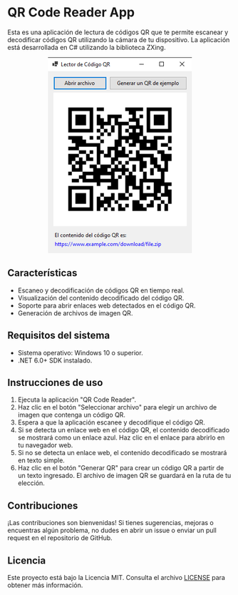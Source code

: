 # QR Code Reader App

Esta es una aplicación de lectura de códigos QR que te permite escanear y decodificar códigos QR utilizando la cámara de tu dispositivo. La aplicación está desarrollada en C# utilizando la biblioteca ZXing.

<p align="center">
  <img src="screenshots/preview1.png" alt="Vista previa 1">
</p>

## Características

- Escaneo y decodificación de códigos QR en tiempo real.
- Visualización del contenido decodificado del código QR.
- Soporte para abrir enlaces web detectados en el código QR.
- Generación de archivos de imagen QR.

## Requisitos del sistema

- Sistema operativo: Windows 10 o superior.
- .NET 6.0+ SDK instalado.

## Instrucciones de uso

1. Ejecuta la aplicación "QR Code Reader".
2. Haz clic en el botón "Seleccionar archivo" para elegir un archivo de imagen que contenga un código QR.
3. Espera a que la aplicación escanee y decodifique el código QR.
4. Si se detecta un enlace web en el código QR, el contenido decodificado se mostrará como un enlace azul. Haz clic en el enlace para abrirlo en tu navegador web.
5. Si no se detecta un enlace web, el contenido decodificado se mostrará en texto simple.
6. Haz clic en el botón "Generar QR" para crear un código QR a partir de un texto ingresado. El archivo de imagen QR se guardará en la ruta de tu elección.

## Contribuciones

¡Las contribuciones son bienvenidas! Si tienes sugerencias, mejoras o encuentras algún problema, no dudes en abrir un issue o enviar un pull request en el repositorio de GitHub.

## Licencia

Este proyecto está bajo la Licencia MIT. Consulta el archivo [LICENSE](LICENSE) para obtener más información.

